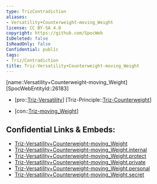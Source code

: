 ```yaml
---
type: TrizContradiction
aliases:
- Versatility+Counterweight-moving_Weight
license: CC BY-SA 4.0
copyright: https://github.com/SpocWeb
IsDeleted: false
IsReadOnly: false
Confidential: public
tags: 
- Triz/Contradiction
title: Triz-Versatility+Counterweight-moving_Weight
---
```

[name::Versatility+Counterweight-moving_Weight]
[SpocWebEntityId::26183]
+ [pro::[Triz-Versatility](tech/Triz/Parameter/Triz-Versatility.md)]
[Triz-Principle::[Triz-Counterweight](tech/Triz/Principle/Triz-Counterweight.md)]
- [con::[Triz-moving_Weight](tech/Triz/Parameter/Triz-moving_Weight.md)]



## Confidential Links & Embeds: 
- [Triz-Versatility+Counterweight-moving_Weight](../../../../_public/tech/Triz/Contradict/Triz-Versatility+Counterweight-moving_Weight.md) 
- [Triz-Versatility+Counterweight-moving_Weight.internal](../../../../_internal/tech/Triz/Contradict/Triz-Versatility+Counterweight-moving_Weight.internal.md) 
- [Triz-Versatility+Counterweight-moving_Weight.protect](../../../../_protect/tech/Triz/Contradict/Triz-Versatility+Counterweight-moving_Weight.protect.md) 
- [Triz-Versatility+Counterweight-moving_Weight.private](../../../../_private/tech/Triz/Contradict/Triz-Versatility+Counterweight-moving_Weight.private.md) 
- [Triz-Versatility+Counterweight-moving_Weight.personal](../../../../_personal/tech/Triz/Contradict/Triz-Versatility+Counterweight-moving_Weight.personal.md) 
- [Triz-Versatility+Counterweight-moving_Weight.secret](../../../../_secret/tech/Triz/Contradict/Triz-Versatility+Counterweight-moving_Weight.secret.md) 
